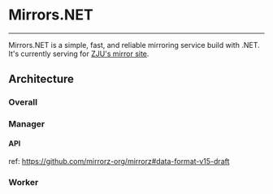# Mirrors.NET

---

Mirrors.NET is a simple, fast, and reliable mirroring service build with .NET. It's currently serving for [ZJU's mirror site](http://mirrors.zju.edu.cn).

## Architecture

### Overall

### Manager

#### API

ref: https://github.com/mirrorz-org/mirrorz#data-format-v15-draft

### Worker

